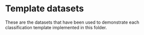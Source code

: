 # Template datasets

These are the datasets that have been used to demonstrate each classification template implemented in this folder.
